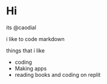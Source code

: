 # Hi
its @caodial

 i like to code markdown

things that i like
* coding
* Making apps
* reading books
and coding on replit
